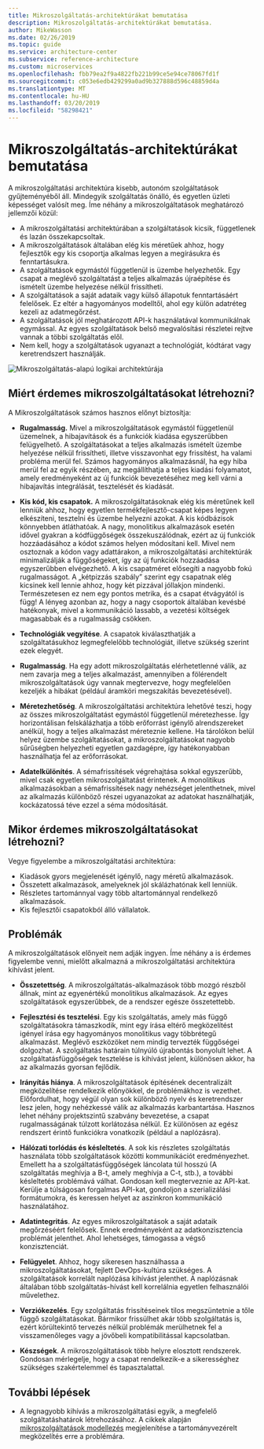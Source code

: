 ```yaml
---
title: Mikroszolgáltatás-architektúrákat bemutatása
description: Mikroszolgáltatás-architektúrákat bemutatása.
author: MikeWasson
ms.date: 02/26/2019
ms.topic: guide
ms.service: architecture-center
ms.subservice: reference-architecture
ms.custom: microservices
ms.openlocfilehash: fbb79ea2f9a4822fb221b99ce5e94ce78067fd1f
ms.sourcegitcommit: c053e6edb429299a0ad9b327888d596c48859d4a
ms.translationtype: MT
ms.contentlocale: hu-HU
ms.lasthandoff: 03/20/2019
ms.locfileid: "58298421"
---
```

# <a name="introduction-to-microservices-architectures"></a>Mikroszolgáltatás-architektúrákat bemutatása

A mikroszolgáltatási architektúra kisebb, autonóm szolgáltatások gyűjteményéből áll. Mindegyik szolgáltatás önálló, és egyetlen üzleti képességet valósít meg. Íme néhány a mikroszolgáltatások meghatározó jellemzői közül:

- A mikroszolgáltatási architektúrában a szolgáltatások kicsik, függetlenek és lazán összekapcsoltak.
- A mikroszolgáltatások általában elég kis méretűek ahhoz, hogy fejlesztők egy kis csoportja alkalmas legyen a megírásukra és fenntartásukra.
- A szolgáltatások egymástól függetlenül is üzembe helyezhetők. Egy csapat a meglévő szolgáltatást a teljes alkalmazás újraépítése és ismételt üzembe helyezése nélkül frissítheti.
- A szolgáltatások a saját adataik vagy külső állapotuk fenntartásáért felelősek. Ez eltér a hagyományos modelltől, ahol egy külön adatréteg kezeli az adatmegőrzést.
- A szolgáltatások jól meghatározott API-k használatával kommunikálnak egymással. Az egyes szolgáltatások belső megvalósítási részletei rejtve vannak a többi szolgáltatás elől.
- Nem kell, hogy a szolgáltatások ugyanazt a technológiát, kódtárat vagy keretrendszert használják.

![Mikroszolgáltatás-alapú logikai architektúrája](../guide/architecture-styles/images/microservices-logical.svg)

<!-- markdownlint-disable MD026 -->

## <a name="why-build-microservices"></a>Miért érdemes mikroszolgáltatásokat létrehozni?

A Mikroszolgáltatások számos hasznos előnyt biztosítja:

- **Rugalmasság.** Mivel a mikroszolgáltatások egymástól függetlenül üzemelnek, a hibajavítások és a funkciók kiadása egyszerűbben felügyelhető. A szolgáltatásokat a teljes alkalmazás ismételt üzembe helyezése nélkül frissítheti, illetve visszavonhat egy frissítést, ha valami probléma merül fel. Számos hagyományos alkalmazásnál, ha egy hiba merül fel az egyik részében, az megállíthatja a teljes kiadási folyamatot, amely eredményeként az új funkciók bevezetéséhez meg kell várni a hibajavítás integrálását, tesztelését és kiadását.  

- **Kis kód, kis csapatok.** A mikroszolgáltatásoknak elég kis méretűnek kell lenniük ahhoz, hogy egyetlen termékfejlesztő-csapat képes legyen elkészíteni, tesztelni és üzembe helyezni azokat. A kis kódbázisok könnyebben átláthatóak. A nagy, monolitikus alkalmazások esetén idővel gyakran a kódfüggőségek összekuszálódnak, ezért az új funkciók hozzáadásához a kódot számos helyen módosítani kell. Mivel nem osztoznak a kódon vagy adattárakon, a mikroszolgáltatási architektúrák minimalizálják a függőségeket, így az új funkciók hozzáadása egyszerűbben elvégezhető. A kis csapatméret elősegíti a nagyobb fokú rugalmasságot. A „kétpizzás szabály” szerint egy csapatnak elég kicsinek kell lennie ahhoz, hogy két pizzával jóllakjon mindenki. Természetesen ez nem egy pontos metrika, és a csapat étvágyától is függ! A lényeg azonban az, hogy a nagy csoportok általában kevésbé hatékonyak, mivel a kommunikáció lassabb, a vezetési költségek magasabbak és a rugalmasság csökken.  

- **Technológiák vegyítése**. A csapatok kiválaszthatják a szolgáltatásukhoz legmegfelelőbb technológiát, illetve szükség szerint ezek elegyét. 

- **Rugalmasság**. Ha egy adott mikroszolgáltatás elérhetetlenné válik, az nem zavarja meg a teljes alkalmazást, amennyiben a fölérendelt mikroszolgáltatások úgy vannak megtervezve, hogy megfelelően kezeljék a hibákat (például áramköri megszakítás bevezetésével).

- **Méretezhetőség**. A mikroszolgáltatási architektúra lehetővé teszi, hogy az összes mikroszolgáltatást egymástól függetlenül méretezhesse. Így horizontálisan felskálázhatja a több erőforrást igénylő alrendszereket anélkül, hogy a teljes alkalmazást méreteznie kellene. Ha tárolókon belül helyez üzembe szolgáltatásokat, a mikroszolgáltatásokat nagyobb sűrűségben helyezheti egyetlen gazdagépre, így hatékonyabban használhatja fel az erőforrásokat.

- **Adatelkülönítés**. A sémafrissítések végrehajtása sokkal egyszerűbb, mivel csak egyetlen mikroszolgáltatást érintenek. A monolitikus alkalmazásokban a sémafrissítések nagy nehézséget jelenthetnek, mivel az alkalmazás különböző részei ugyanazokat az adatokat használhatják, kockázatossá téve ezzel a séma módosítását.

## <a name="when-should-i-build-microservices"></a>Mikor érdemes mikroszolgáltatásokat létrehozni?

Vegye figyelembe a mikroszolgáltatási architektúra:

- Kiadások gyors megjelenését igénylő, nagy méretű alkalmazások.
- Összetett alkalmazások, amelyeknek jól skálázhatónak kell lenniük.
- Részletes tartománnyal vagy több altartománnyal rendelkező alkalmazások.
- Kis fejlesztői csapatokból álló vállalatok.

## <a name="challenges"></a>Problémák

A mikroszolgáltatások előnyeit nem adják ingyen. Íme néhány a is érdemes figyelembe venni, mielőtt alkalmazná a mikroszolgáltatási architektúra kihívást jelent.

- **Összetettség**. A mikroszolgáltatás-alkalmazások több mozgó részből állnak, mint az egyenértékű monolitikus alkalmazások. Az egyes szolgáltatások egyszerűbbek, de a rendszer egésze összetettebb.

- **Fejlesztési és tesztelési**. Egy kis szolgáltatás, amely más függő szolgáltatásokra támaszkodik, mint egy írása eltérő megközelítést igényel írása egy hagyományos monolitikus vagy többrétegű alkalmazást. Meglévő eszközöket nem mindig tervezték függőségei dolgozhat. A szolgáltatás határain túlnyúló újrabontás bonyolult lehet. A szolgáltatásfüggőségek tesztelése is kihívást jelent, különösen akkor, ha az alkalmazás gyorsan fejlődik.

- **Irányítás hiánya**. A mikroszolgáltatások építésének decentralizált megközelítése rendelkezik előnyökkel, de problémákhoz is vezethet. Előfordulhat, hogy végül olyan sok különböző nyelv és keretrendszer lesz jelen, hogy nehézkessé válik az alkalmazás karbantartása. Hasznos lehet néhány projektszintű szabvány bevezetése, a csapat rugalmasságának túlzott korlátozása nélkül. Ez különösen az egész rendszert érintő funkciókra vonatkozik (például a naplózásra).

- **Hálózati torlódás és késleltetés**. A sok kis részletes szolgáltatás használata több szolgáltatások közötti kommunikációt eredményezhet. Emellett ha a szolgáltatásfüggőségek láncolata túl hosszú (A szolgáltatás meghívja a B-t, amely meghívja a C-t, stb.), a további késleltetés problémává válhat. Gondosan kell megterveznie az API-kat. Kerülje a túlságosan forgalmas API-kat, gondoljon a szerializálási formátumokra, és keressen helyet az aszinkron kommunikáció használatához.

- **Adatintegritás**. Az egyes mikroszolgáltatások a saját adataik megőrzéséért felelősek. Ennek eredményeként az adatkonzisztencia problémát jelenthet. Ahol lehetséges, támogassa a végső konzisztenciát.

- **Felügyelet**. Ahhoz, hogy sikeresen használhassa a mikroszolgáltatásokat, fejlett DevOps-kultúra szükséges. A szolgáltatások korrelált naplózása kihívást jelenthet. A naplózásnak általában több szolgáltatás-hívást kell korrelálnia egyetlen felhasználói művelethez.

- **Verziókezelés**. Egy szolgáltatás frissítéseinek tilos megszüntetnie a tőle függő szolgáltatásokat. Bármikor frissülhet akár több szolgáltatás is, ezért körültekintő tervezés nélkül problémák merülhetnek fel a visszamenőleges vagy a jövőbeli kompatibilitással kapcsolatban.

- **Készségek**. A mikroszolgáltatások több helyre elosztott rendszerek. Gondosan mérlegelje, hogy a csapat rendelkezik-e a sikerességhez szükséges szakértelemmel és tapasztalattal.

## <a name="next-steps"></a>További lépések

- A legnagyobb kihívás a mikroszolgáltatási egyik, a megfelelő szolgáltatáshatárok létrehozásához. A cikkek alapján [mikroszolgáltatások modellezés](./model/domain-analysis.md) megjelenítése a tartományvezérelt megközelítés erre a problémára.
